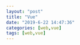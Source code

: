 ```yaml
---
layout: "post"
title: "Vue"
date: "2019-6-22 14:47:36"
categories: [web,vue]
tags: [web,vue]
---
```


